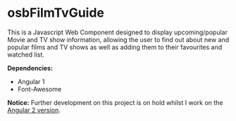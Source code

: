 osbFilmTvGuide
==============
This is a Javascript Web Component designed to display upcoming/popular Movie and TV show information, allowing the user to find out about new and popular films and TV shows as well as adding them to their favourites and watched list.

**Dependencies:**

-   Angular 1
-   Font-Awesome

**Notice:**
Further development on this project is on hold whilst I work on the [Angular 2 version](https://github.com/sistem3/osbFilmTvGuideNg2).
